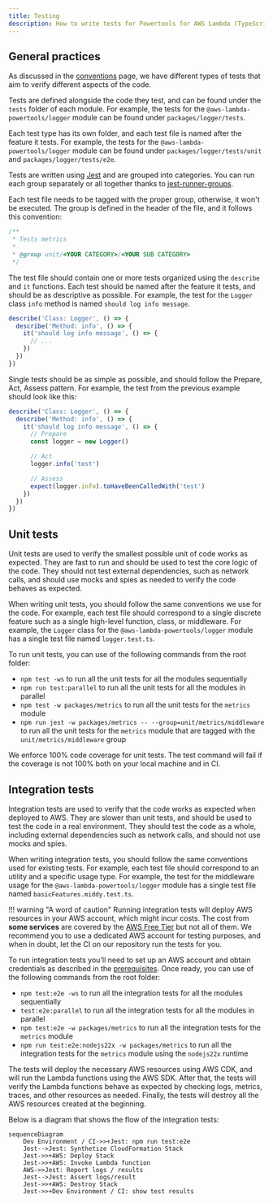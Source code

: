```yaml
---
title: Testing
description: How to write tests for Powertools for AWS Lambda (TypeScript)
---
```


<!-- markdownlint-disable MD043 -->

## General practices

As discussed in the [conventions](./conventions.md) page, we have different types of tests that aim to verify different aspects of the code.

Tests are defined alongside the code they test, and can be found under the `tests` folder of each module. For example, the tests for the `@aws-lambda-powertools/logger` module can be found under `packages/logger/tests`.

Each test type has its own folder, and each test file is named after the feature it tests. For example, the tests for the `@aws-lambda-powertools/logger` module can be found under `packages/logger/tests/unit` and `packages/logger/tests/e2e`.

Tests are written using [Jest](https://jestjs.io) and are grouped into categories. You can run each group separately or all together thanks to [jest-runner-groups](https://www.npmjs.com/package/jest-runner-groups).

Each test file needs to be tagged with the proper group, otherwise, it won't be executed. The group is defined in the header of the file, and it follows this convention:

```typescript
/**
 * Tests metrics
 *
 * @group unit/<YOUR CATEGORY>/<YOUR SUB CATEGORY>
 */
```

The test file should contain one or more tests organized using the `describe` and `it` functions. Each test should be named after the feature it tests, and should be as descriptive as possible. For example, the test for the `Logger` class `info` method is named `should log info message`.

```typescript
describe('Class: Logger', () => {
  describe('Method: info', () => {
    it('should log info message', () => {
      // ...
    })
  })
})
```

Single tests should be as simple as possible, and should follow the Prepare, Act, Assess pattern. For example, the test from the previous example should look like this:

```typescript
describe('Class: Logger', () => {
  describe('Method: info', () => {
    it('should log info message', () => {
      // Prepare
      const logger = new Logger()

      // Act
      logger.info('test')

      // Assess
      expect(logger.info).toHaveBeenCalledWith('test')
    })
  })
})
```

## Unit tests

Unit tests are used to verify the smallest possible unit of code works as expected. They are fast to run and should be used to test the core logic of the code. They should not test external dependencies, such as network calls, and should use mocks and spies as needed to verify the code behaves as expected.

When writing unit tests, you should follow the same conventions we use for the code. For example, each test file should correspond to a single discrete feature such as a single high-level function, class, or middleware. For example, the `Logger` class for the `@aws-lambda-powertools/logger` module has a single test file named `logger.test.ts`.

To run unit tests, you can use of the following commands from the root folder:

* `npm test -ws` to run all the unit tests for all the modules sequentially
* `npm run test:parallel` to run all the unit tests for all the modules in parallel
* `npm test -w packages/metrics` to run all the unit tests for the `metrics` module
* `npm run jest -w packages/metrics -- --group=unit/metrics/middleware` to run all the unit tests for the `metrics` module that are tagged with the `unit/metrics/middleware` group

We enforce 100% code coverage for unit tests. The test command will fail if the coverage is not 100% both on your local machine and in CI.

## Integration tests

Integration tests are used to verify that the code works as expected when deployed to AWS. They are slower than unit tests, and should be used to test the code in a real environment. They should test the code as a whole, including external dependencies such as network calls, and should not use mocks and spies.

When writing integration tests, you should follow the same conventions used for existing tests. For example, each test file should correspond to an utility and a specific usage type. For example, the test for the middleware usage for the `@aws-lambda-powertools/logger` module has a single test file named `basicFeatures.middy.test.ts`.

!!! warning "A word of caution"
    Running integration tests will deploy AWS resources in your AWS account, which might incur costs. The cost from **some services** are covered by the [AWS Free Tier](https://aws.amazon.com/free/) but not all of them. We recommend you to use a dedicated AWS account for testing purposes, and when in doubt, let the CI on our repository run the tests for you.

To run integration tests you'll need to set up an AWS account and obtain credentials as described in the [prerequisites](./setup.md#requirements). Once ready, you can use of the following commands from the root folder:

* `npm test:e2e -ws` to run all the integration tests for all the modules sequentially
* `test:e2e:parallel` to run all the integration tests for all the modules in parallel
* `npm test:e2e -w packages/metrics` to run all the integration tests for the `metrics` module
* `npm run test:e2e:nodejs22x -w packages/metrics` to run all the integration tests for the `metrics` module using the `nodejs22x` runtime

The tests will deploy the necessary AWS resources using AWS CDK, and will run the Lambda functions using the AWS SDK. After that, the tests will verify the Lambda functions behave as expected by checking logs, metrics, traces, and other resources as needed. Finally, the tests will destroy all the AWS resources created at the beginning.

Below is a diagram that shows the flow of the integration tests:

```mermaid
sequenceDiagram
    Dev Environment / CI->>+Jest: npm run test:e2e
    Jest-->Jest: Synthetize CloudFormation Stack
    Jest->>+AWS: Deploy Stack
    Jest->>+AWS: Invoke Lambda function
    AWS->>Jest: Report logs / results
    Jest-->Jest: Assert logs/result
    Jest->>+AWS: Destroy Stack
    Jest->>+Dev Environment / CI: show test results
```
